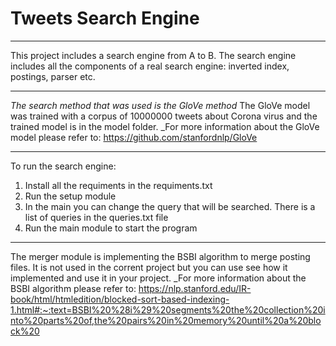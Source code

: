 # Tweets Search Engine
*******************************

This project includes a search engine from A to B.
The search engine includes all the components of a real search engine: inverted index, postings, parser etc.


********************************

_The search method that was used is the GloVe method_ 
The GloVe model was trained with a corpus of 10000000 tweets about Corona virus and the trained model is in the model folder.
_For more information about the GloVe model please refer to: https://github.com/stanfordnlp/GloVe

********************************

To run the search engine:
  1) Install all the requiments in the requiments.txt
  2) Run the setup module
  3) In the main you can change the query that will be searched. There is a list of queries in the queries.txt file
  4) Run the main module to start the program

********************************
The merger module is implementing the BSBI algorithm to merge posting files.
It is not used in the corrent project but you can use see how it implemented and use it in your project.
_For more information about the BSBI algorithm please refer to:
https://nlp.stanford.edu/IR-book/html/htmledition/blocked-sort-based-indexing-1.html#:~:text=BSBI%20%28i%29%20segments%20the%20collection%20into%20parts%20of,the%20pairs%20in%20memory%20until%20a%20block%20
